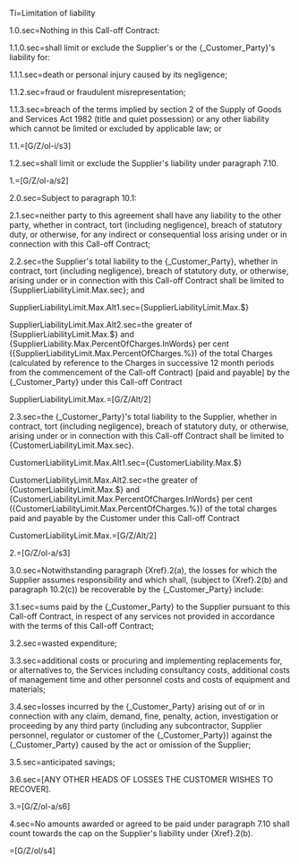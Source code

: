 Ti=Limitation of liability

1.0.sec=Nothing in this Call-off Contract:

1.1.0.sec=shall limit or exclude the Supplier's or the {_Customer_Party}'s liability for:

1.1.1.sec=death or personal injury caused by its negligence;

1.1.2.sec=fraud or fraudulent misrepresentation;

1.1.3.sec=breach of the terms implied by section 2 of the Supply of Goods and Services Act 1982 (title and quiet possession) or any other liability which cannot be limited or excluded by applicable law; or

1.1.=[G/Z/ol-i/s3]

1.2.sec=shall limit or exclude the Supplier's liability under paragraph 7.10.

1.=[G/Z/ol-a/s2]

2.0.sec=Subject to paragraph 10.1:

2.1.sec=neither party to this agreement shall have any liability to the other party, whether in contract, tort (including negligence), breach of statutory duty, or otherwise, for any indirect or consequential loss arising under or in connection with this Call-off Contract;

2.2.sec=the Supplier's total liability to the {_Customer_Party}, whether in contract, tort (including negligence), breach of statutory duty, or otherwise, arising under or in connection with this Call-off Contract shall be limited to {SupplierLiabilityLimit.Max.sec}; and 

SupplierLiabilityLimit.Max.Alt1.sec={SupplierLiabilityLimit.Max.$}

SupplierLiabilityLimit.Max.Alt2.sec=the greater of {SupplierLiabilityLimit.Max.$} and {SupplierLiability.Max.PercentOfCharges.InWords} per cent ({SupplierLiabilityLimit.Max.PercentOfCharges.%}) of the total Charges (calculated by reference to the Charges in successive 12 month periods from the commencement of the Call-off Contract) [paid and payable] by the {_Customer_Party} under this Call-off Contract

SupplierLiabilityLimit.Max.=[G/Z/Alt/2]


2.3.sec=the {_Customer_Party}'s total liability to the Supplier, whether in contract, tort (including negligence), breach of statutory duty, or otherwise, arising under or in connection with this Call-off Contract shall be limited to {CustomerLiabilityLimit.Max.sec}.

CustomerLiabilityLimit.Max.Alt1.sec={CustomerLiability.Max.$}

CustomerLiabilityLimit.Max.Alt2.sec=the greater of {CustomerLiabilityLimit.Max.$} and {CustomerLiabilityLimit.Max.PercentOfCharges.InWords} per cent ({CustomerLiabilityLimit.Max.PercentOfCharges.%}) of the total charges paid and payable by the Customer under this Call-off Contract

CustomerLiabilityLimit.Max.=[G/Z/Alt/2]


2.=[G/Z/ol-a/s3]

3.0.sec=Notwithstanding paragraph {Xref}.2(a), the losses for which the Supplier assumes responsibility and which shall, (subject to {Xref}.2(b) and paragraph 10.2(c)) be recoverable by the {_Customer_Party} include:

3.1.sec=sums paid by the {_Customer_Party} to the Supplier pursuant to this Call-off Contract, in respect of any services not provided in accordance with the terms of this Call-off Contract;

3.2.sec=wasted expenditure;

3.3.sec=additional costs or procuring and implementing replacements for, or alternatives to, the Services including consultancy costs, additional costs of management time and other personnel costs and costs of equipment and materials;

3.4.sec=losses incurred by the {_Customer_Party} arising out of or in connection with any claim, demand, fine, penalty, action, investigation or proceeding by any third party (including any subcontractor, Supplier personnel, regulator or customer of the {_Customer_Party}) against the {_Customer_Party} caused by the act or omission of the Supplier;

3.5.sec=anticipated savings;

3.6.sec=[ANY OTHER HEADS OF LOSSES THE CUSTOMER WISHES TO RECOVER].

3.=[G/Z/ol-a/s6]

4.sec=No amounts awarded or agreed to be paid under paragraph 7.10 shall count towards the cap on the Supplier's liability under {Xref}.2(b).

=[G/Z/ol/s4]

